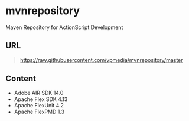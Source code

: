 mvnrepository
=============

Maven Repository for ActionScript Development

URL
---

> https://raw.githubusercontent.com/vpmedia/mvnrepository/master

Content
-------

* Adobe AIR SDK 14.0
* Apache Flex SDK 4.13
* Apache FlexUnit 4.2
* Apache FlexPMD 1.3
